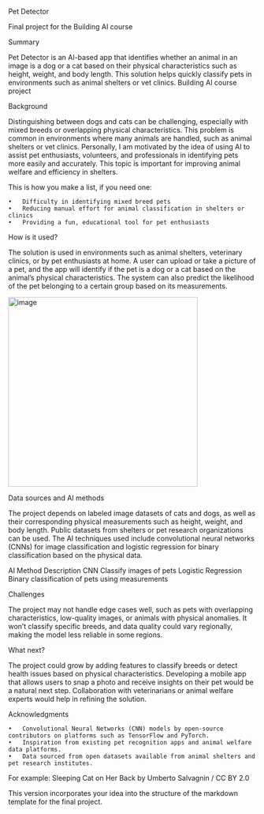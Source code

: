 <!-- This is the markdown template for the final project of the Building AI course, 
created by Reaktor Innovations and University of Helsinki. 
Copy the template, paste it to your GitHub README and edit! -->


Pet Detector

Final project for the Building AI course

Summary

Pet Detector is an AI-based app that identifies whether an animal in an image is a dog or a cat based on their physical characteristics such as height, weight, and body length. This solution helps quickly classify pets in environments such as animal shelters or vet clinics. Building AI course project

Background

Distinguishing between dogs and cats can be challenging, especially with mixed breeds or overlapping physical characteristics. This problem is common in environments where many animals are handled, such as animal shelters or vet clinics. Personally, I am motivated by the idea of using AI to assist pet enthusiasts, volunteers, and professionals in identifying pets more easily and accurately. This topic is important for improving animal welfare and efficiency in shelters.

This is how you make a list, if you need one:

	•	Difficulty in identifying mixed breed pets
	•	Reducing manual effort for animal classification in shelters or clinics
	•	Providing a fun, educational tool for pet enthusiasts

How is it used?

The solution is used in environments such as animal shelters, veterinary clinics, or by pet enthusiasts at home. A user can upload or take a picture of a pet, and the app will identify if the pet is a dog or a cat based on the animal’s physical characteristics. The system can also predict the likelihood of the pet belonging to a certain group based on its measurements.

<img width="384" alt="image" src="https://github.com/user-attachments/assets/4ce75132-72c6-4b2f-93ee-5a159637090c">

Data sources and AI methods

The project depends on labeled image datasets of cats and dogs, as well as their corresponding physical measurements such as height, weight, and body length. Public datasets from shelters or pet research organizations can be used. The AI techniques used include convolutional neural networks (CNNs) for image classification and logistic regression for binary classification based on the physical data.

AI Method	Description
CNN	Classify images of pets
Logistic Regression	Binary classification of pets using measurements

Challenges

The project may not handle edge cases well, such as pets with overlapping characteristics, low-quality images, or animals with physical anomalies. It won’t classify specific breeds, and data quality could vary regionally, making the model less reliable in some regions.

What next?

The project could grow by adding features to classify breeds or detect health issues based on physical characteristics. Developing a mobile app that allows users to snap a photo and receive insights on their pet would be a natural next step. Collaboration with veterinarians or animal welfare experts would help in refining the solution.

Acknowledgments

	•	Convolutional Neural Networks (CNN) models by open-source contributors on platforms such as TensorFlow and PyTorch.
	•	Inspiration from existing pet recognition apps and animal welfare data platforms.
	•	Data sourced from open datasets available from animal shelters and pet research institutes.
For example: Sleeping Cat on Her Back by Umberto Salvagnin / CC BY 2.0

This version incorporates your idea into the structure of the markdown template for the final project.
